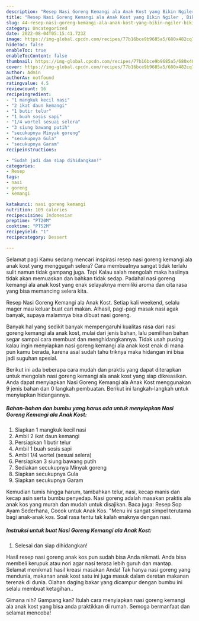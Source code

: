 ```yaml
---
description: "Resep Nasi Goreng Kemangi ala Anak Kost yang Bikin Ngiler , Bikin Ngiler"
title: "Resep Nasi Goreng Kemangi ala Anak Kost yang Bikin Ngiler , Bikin Ngiler"
slug: 44-resep-nasi-goreng-kemangi-ala-anak-kost-yang-bikin-ngiler-bikin-ngiler
category: Uncategorized
date: 2022-08-04T05:15:41.723Z
image: https://img-global.cpcdn.com/recipes/77b16bce9b9685a5/680x482cq70/nasi-goreng-kemangi-ala-anak-kost-foto-resep-utama.jpg
hideToc: false
enableToc: true
enableTocContent: false
thumbnail: https://img-global.cpcdn.com/recipes/77b16bce9b9685a5/680x482cq70/nasi-goreng-kemangi-ala-anak-kost-foto-resep-utama.jpg
cover: https://img-global.cpcdn.com/recipes/77b16bce9b9685a5/680x482cq70/nasi-goreng-kemangi-ala-anak-kost-foto-resep-utama.jpg
author: Admin
authorAv: notfound
ratingvalue: 4.5
reviewcount: 16
recipeingredient:
- "1 mangkuk kecil nasi"
- "2 ikat daun kemangi"
- "1 butir telur"
- "1 buah sosis sapi"
- "1/4 wortel sesuai selera"
- "3 siung bawang putih"
- "secukupnya Minyak goreng"
- "secukupnya Gula"
- "secukupnya Garam"
recipeinstructions:

- "Sudah jadi dan siap dihidangkan!"
categories:
- Resep
tags:
- nasi
- goreng
- kemangi

katakunci: nasi goreng kemangi 
nutrition: 109 calories
recipecuisine: Indonesian
preptime: "PT20M"
cooktime: "PT52M"
recipeyield: "1"
recipecategory: Dessert

---
```



Selamat pagi Kamu sedang mencari inspirasi resep nasi goreng kemangi ala anak kost yang menggugah selera? Cara membuatnya sangat tidak terlalu sulit namun tidak gampang juga. Tapi Kalau salah mengolah maka hasilnya tidak akan memuaskan dan bahkan tidak sedap. Padahal nasi goreng kemangi ala anak kost yang enak selayaknya memiliki aroma dan cita rasa yang bisa memancing selera kita.


Resep Nasi Goreng Kemangi ala Anak Kost. Setiap kali weekend, selalu mager mau keluar buat cari makan. Alhasil, pagi-pagi masak nasi agak banyak, supaya malamnya bisa dibuat nasi goreng.

Banyak hal yang sedikit banyak mempengaruhi kualitas rasa dari nasi goreng kemangi ala anak kost, mulai dari jenis bahan, lalu pemilihan bahan segar sampai cara membuat dan menghidangkannya. Tidak usah pusing kalau ingin menyiapkan nasi goreng kemangi ala anak kost enak di mana pun kamu berada, karena asal sudah tahu triknya maka hidangan ini bisa jadi suguhan spesial.


Berikut ini ada beberapa cara mudah dan praktis yang dapat diterapkan untuk mengolah nasi goreng kemangi ala anak kost yang siap dikreasikan. Anda dapat menyiapkan Nasi Goreng Kemangi ala Anak Kost menggunakan 9 jenis bahan dan 0 langkah pembuatan. Berikut ini langkah-langkah untuk menyiapkan hidangannya.

<!--inarticleads1-->

##### Bahan-bahan dan bumbu yang harus ada untuk menyiapkan Nasi Goreng Kemangi ala Anak Kost:

1. Siapkan 1 mangkuk kecil nasi
1. Ambil 2 ikat daun kemangi
1. Persiapkan 1 butir telur
1. Ambil 1 buah sosis sapi
1. Ambil 1/4 wortel (sesuai selera)
1. Persiapkan 3 siung bawang putih
1. Sediakan secukupnya Minyak goreng
1. Siapkan secukupnya Gula
1. Siapkan secukupnya Garam


Kemudian tumis hingga harum, tambahkan telur, nasi, kecap manis dan kecap asin serta bumbu penyedap. Nasi goreng adalah masakan praktis ala anak kos yang murah dan mudah untuk disajikan. Baca juga: Resep Sop Ayam Sederhana, Cocok untuk Anak Kos. &#34;Menu ini sangat simpel terutama bagi anak-anak kos. Soal rasa tentu tak kalah enaknya dengan nasi. 

<!--inarticleads2-->

##### Instruksi untuk buat Nasi Goreng Kemangi ala Anak Kost:


1. Selesai dan siap dihidangkan!

Hasil resep nasi goreng anak kos pun sudah bisa Anda nikmati. Anda bisa membeli kerupuk atau nori agar nasi terasa lebih guruh dan mantap. Selamat menikmati hasil kreasi masakan Anda! Tak hanya nasi goreng yang mendunia, makanan anak kost satu ini juga masuk dalam deretan makanan terenak di dunia. Olahan daging bakar yang dicampur dengan bumbu ini selalu membuat ketagihan.. 

Gimana nih? Gampang kan? Itulah cara menyiapkan nasi goreng kemangi ala anak kost yang bisa anda praktikkan di rumah. Semoga bermanfaat dan selamat mencoba!
